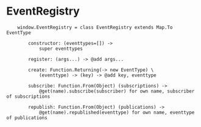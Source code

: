 # EventRegistry

		
		window.EventRegistry = class EventRegistry extends Map.To EventType
		
			constructor: (eventtypes=[]) ->
				super eventtypes
				
			register: (args...) -> @add args...
			
			create: Function.Returning(-> new EventType) \
				(eventtype) -> (key) -> @add key, eventtype
			
			subscribe: Function.From(Object) (subscriptions) ->
				@get(name).subscribe(subscriber) for own name, subscriber of subscriptions
			
			republish: Function.From(Object) (publications) ->
				@get(name).republished(eventtype) for own name, eventtype of publications
		
